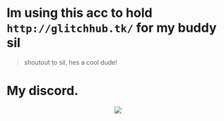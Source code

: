 # Im using this acc to hold `http://glitchhub.tk/` for my buddy sil
> shoutout to sil, hes a cool dude!

# My discord.
<p align = "center">
    <img src = "https://discord.c99.nl/widget/theme-2/565667519373901853.png"/>
</p>
